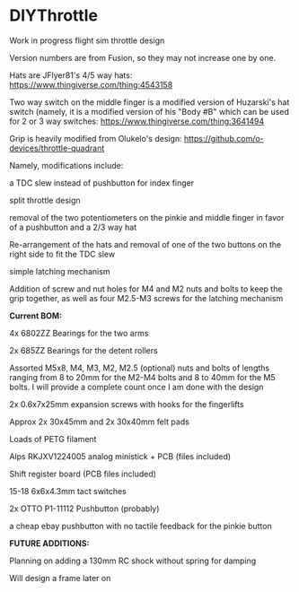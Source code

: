# DIYThrottle
Work in progress flight sim throttle design

Version numbers are from Fusion, so they may not increase one by one.

Hats are JFlyer81's 4/5 way hats: https://www.thingiverse.com/thing:4543158

Two way switch on the middle finger is a modified version of Huzarski's hat switch (namely, it is a modified version of his "Body #B" which can be used for 2 or 3 way switches: https://www.thingiverse.com/thing:3641494

Grip is heavily modified from Olukelo's design: https://github.com/o-devices/throttle-quadrant 

Namely, modifications include:

a TDC slew instead of pushbutton for index finger

split throttle design

removal of the two potentiometers on the pinkie and middle finger in favor of a pushbutton and a 2/3 way hat

Re-arrangement of the hats and removal of one of the two buttons on the right side to fit the TDC slew

simple latching mechanism

Addition of screw and nut holes for M4 and M2 nuts and bolts to keep the grip together, as well as four M2.5-M3 screws for the latching mechanism


**Current BOM:**

4x 6802ZZ Bearings for the two arms

2x 685ZZ Bearings for the detent rollers

Assorted M5x8, M4, M3, M2, M2.5 (optional) nuts and bolts of lengths ranging from 8 to 20mm for the M2-M4 bolts and 8 to 40mm for the M5 bolts. I will provide a complete count once I am done with the design

2x 0.6x7x25mm expansion screws with hooks for the fingerlifts

Approx 2x 30x45mm and 2x 30x40mm felt pads

Loads of PETG filament

Alps RKJXV1224005 analog ministick + PCB (files included)

Shift register board (PCB files included)

15-18 6x6x4.3mm tact switches

2x OTTO P1-11112 Pushbutton (probably)

a cheap ebay pushbutton with no tactile feedback for the pinkie button

**FUTURE ADDITIONS:**

Planning on adding a 130mm RC shock without spring for damping

Will design a frame later on
